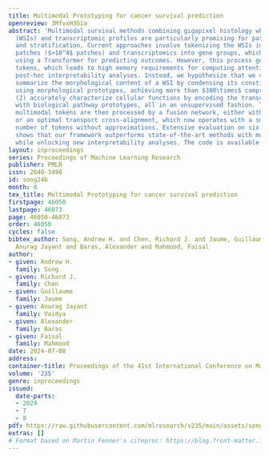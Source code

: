 ```yaml
---
title: Multimodal Prototyping for cancer survival prediction
openreview: 3MfvxH3Gia
abstract: 'Multimodal survival methods combining gigapixel histology whole-slide images
  (WSIs) and transcriptomic profiles are particularly promising for patient prognostication
  and stratification. Current approaches involve tokenizing the WSIs into smaller
  patches ($>10^4$ patches) and transcriptomics into gene groups, which are then integrated
  using a Transformer for predicting outcomes. However, this process generates many
  tokens, which leads to high memory requirements for computing attention and complicates
  post-hoc interpretability analyses. Instead, we hypothesize that we can: (1) effectively
  summarize the morphological content of a WSI by condensing its constituting tokens
  using morphological prototypes, achieving more than $300\times$ compression; and
  (2) accurately characterize cellular functions by encoding the transcriptomic profile
  with biological pathway prototypes, all in an unsupervised fashion. The resulting
  multimodal tokens are then processed by a fusion network, either with a Transformer
  or an optimal transport cross-alignment, which now operates with a small and fixed
  number of tokens without approximations. Extensive evaluation on six cancer types
  shows that our framework outperforms state-of-the-art methods with much less computation
  while unlocking new interpretability analyses. The code is available at https://github.com/mahmoodlab/MMP.'
layout: inproceedings
series: Proceedings of Machine Learning Research
publisher: PMLR
issn: 2640-3498
id: song24b
month: 0
tex_title: Multimodal Prototyping for cancer survival prediction
firstpage: 46050
lastpage: 46073
page: 46050-46073
order: 46050
cycles: false
bibtex_author: Song, Andrew H. and Chen, Richard J. and Jaume, Guillaume and Vaidya,
  Anurag Jayant and Baras, Alexander and Mahmood, Faisal
author:
- given: Andrew H.
  family: Song
- given: Richard J.
  family: Chen
- given: Guillaume
  family: Jaume
- given: Anurag Jayant
  family: Vaidya
- given: Alexander
  family: Baras
- given: Faisal
  family: Mahmood
date: 2024-07-08
address:
container-title: Proceedings of the 41st International Conference on Machine Learning
volume: '235'
genre: inproceedings
issued:
  date-parts:
  - 2024
  - 7
  - 8
pdf: https://raw.githubusercontent.com/mlresearch/v235/main/assets/song24b/song24b.pdf
extras: []
# Format based on Martin Fenner's citeproc: https://blog.front-matter.io/posts/citeproc-yaml-for-bibliographies/
---
```

